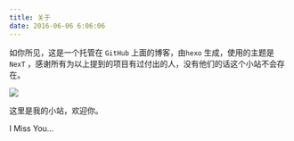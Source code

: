 ```yaml
---
title: 关于
date: 2016-06-06 6:06:06
---
```




如你所见，这是一个托管在 ```GitHub``` 上面的博客，由```hexo``` 生成，使用的主题是``` NexT``` ，感谢所有为以上提到的项目有过付出的人，没有他们的话这个小站不会存在。



![](https://raw.githubusercontent.com/jixiaoyong/jixiaoyong.github.io/master/images/imissyou/about_me_001.png)



这里是我的小站，欢迎你。



I Miss You...
